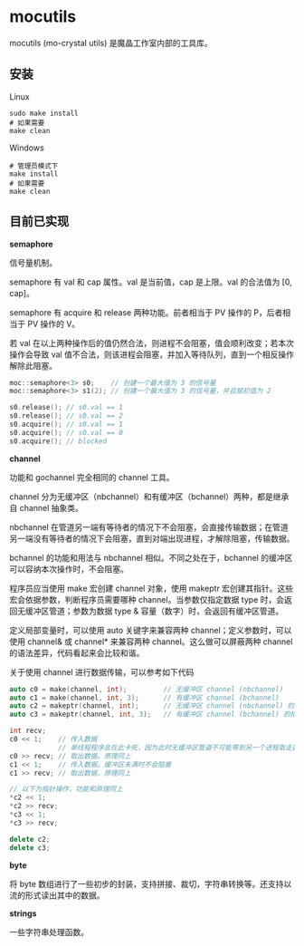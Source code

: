 # mocutils

mocutils (mo-crystal utils) 是魔晶工作室内部的工具库。

## 安装

Linux

```shell
sudo make install
# 如果需要
make clean
```

Windows

```shell
# 管理员模式下
make install
# 如果需要
make clean
```

## 目前已实现

**semaphore**

信号量机制。

semaphore 有 val 和 cap 属性。val 是当前值，cap 是上限。val 的合法值为 [0, cap]。

semaphore 有 acquire 和 release 两种功能。前者相当于 PV 操作的 P，后者相当于 PV 操作的 V。

若 val 在以上两种操作后的值仍然合法，则进程不会阻塞，值会顺利改变；若本次操作会导致 val 值不合法，则该进程会阻塞，并加入等待队列，直到一个相反操作解除此阻塞。

```cpp
moc::semaphore<3> s0;    // 创建一个最大值为 3 的信号量
moc::semaphore<3> s1(2); // 创建一个最大值为 3 的信号量，并且赋初值为 2

s0.release(); // s0.val == 1
s0.release(); // s0.val == 2
s0.acquire(); // s0.val == 1
s0.acquire(); // s0.val == 0
s0.acquire(); // blocked
```

**channel**

功能和 gochannel 完全相同的 channel 工具。

channel 分为无缓冲区（nbchannel）和有缓冲区（bchannel）两种，都是继承自 channel 抽象类。

nbchannel 在管道另一端有等待者的情况下不会阻塞，会直接传输数据；在管道另一端没有等待者的情况下会阻塞，直到对端出现进程，才解除阻塞，传输数据。

bchannel 的功能和用法与 nbchannel 相似。不同之处在于，bchannel 的缓冲区可以容纳本次操作时，不会阻塞。

程序员应当使用 make 宏创建 channel 对象，使用 makeptr 宏创建其指针。这些宏会依据参数，判断程序员需要哪种 channel。当参数仅指定数据 type 时，会返回无缓冲区管道；参数为数据 type & 容量（数字）时，会返回有缓冲区管道。

定义局部变量时，可以使用 auto 关键字来兼容两种 channel；定义参数时，可以使用 channel& 或 channel* 来兼容两种 channel。这么做可以屏蔽两种 channel 的语法差异，代码看起来会比较和谐。

关于使用 channel 进行数据传输，可以参考如下代码

```c++
auto c0 = make(channel, int);         // 无缓冲区 channel (nbchannel)
auto c1 = make(channel, int, 3);      // 有缓冲区 channel (bchannel)
auto c2 = makeptr(channel, int);      // 无缓冲区 channel (nbchannel) 的指针，用完需要 delete
auto c3 = makeptr(channel, int, 3);   // 有缓冲区 channel (bchannel) 的指针，用完需要 delete

int recv;
c0 << 1;    // 传入数据
            // 单线程程序会在此卡死，因为此时无缓冲区管道不可能等到另一个进程取走数据
c0 >> recv; // 取出数据。原理同上
c1 << 1;    // 传入数据。缓冲区未满时不会阻塞
c1 >> recv; // 取出数据，原理同上

// 以下为指针操作，功能和原理同上
*c2 << 1;
*c2 >> recv;
*c3 << 1;
*c3 >> recv;

delete c2;
delete c3;
```

**byte**

将 byte 数组进行了一些初步的封装，支持拼接、裁切，字符串转换等。还支持以流的形式读出其中的数据。

**strings**

一些字符串处理函数。
